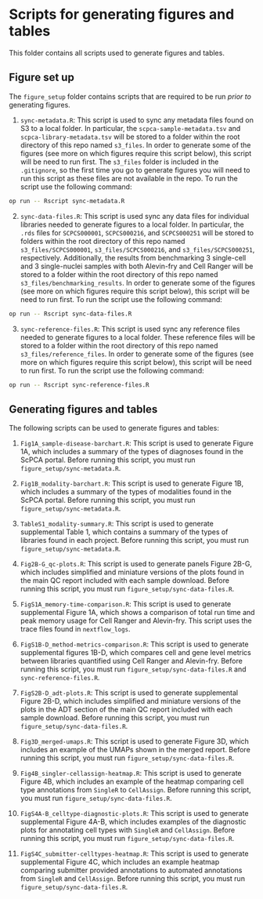 # Scripts for generating figures and tables

This folder contains all scripts used to generate figures and tables.

## Figure set up

The `figure_setup` folder contains scripts that are required to be run _prior to_ generating figures.

1. `sync-metadata.R`: This script is used to sync any metadata files found on S3 to a local folder.
In particular, the `scpca-sample-metadata.tsv` and `scpca-library-metadata.tsv` will be stored to a folder within the root directory of this repo named `s3_files`.
In order to generate some of the figures (see more on which figures require this script below), this script will be need to run first.
The `s3_files` folder is included in the `.gitignore`, so the first time you go to generate figures you will need to run this script as these files are not available in the repo.
To run the script use the following command:

```sh
op run -- Rscript sync-metadata.R
```

2. `sync-data-files.R`: This script is used sync any data files for individual libraries needed to generate figures to a local folder.
In particular, the `.rds` files for `SCPCS000001`, `SCPCS000216`, and `SCPCS000251` will be stored to folders within the root directory of this repo named `s3_files/SCPCS000001`, `s3_files/SCPCS000216`, and `s3_files/SCPCS000251`, respectively.
Additionally, the results from benchmarking 3 single-cell and 3 single-nuclei samples with both Alevin-fry and Cell Ranger will be stored to a folder within the root directory of this repo named `s3_files/benchmarking_results`.
In order to generate some of the figures (see more on which figures require this script below), this script will be need to run first.
To run the script use the following command:

```sh
op run -- Rscript sync-data-files.R
```

3. `sync-reference-files.R`: This script is used sync any reference files needed to generate figures to a local folder.
These reference files will be stored to a folder within the root directory of this repo named `s3_files/reference_files`.
In order to generate some of the figures (see more on which figures require this script below), this script will be need to run first.
To run the script use the following command:

```sh
op run -- Rscript sync-reference-files.R
```

## Generating figures and tables

The following scripts can be used to generate figures and tables:

1. `Fig1A_sample-disease-barchart.R`: This script is used to generate Figure 1A, which includes a summary of the types of diagnoses found in the ScPCA portal.
Before running this script, you must run `figure_setup/sync-metadata.R`.

2. `Fig1B_modality-barchart.R`: This script is used to generate Figure 1B, which includes a summary of the types of modalities found in the ScPCA portal.
Before running this script, you must run `figure_setup/sync-metadata.R`.

3. `TableS1_modality-summary.R`: This script is used to generate supplemental Table 1, which contains a summary of the types of libraries found in each project.
Before running this script, you must run `figure_setup/sync-metadata.R`.

4. `Fig2B-G_qc-plots.R`: This script is used to generate panels Figure 2B-G, which includes simplified and miniature versions of the plots found in the main QC report included with each sample download.
Before running this script, you must run `figure_setup/sync-data-files.R`.

5. `FigS1A_memory-time-comparison.R`: This script is used to generate supplemental Figure 1A, which shows a comparison of total run time and peak memory usage for Cell Ranger and Alevin-fry.
This script uses the trace files found in `nextflow_logs`.

6. `FigS1B-D_method-metrics-comparison.R`: This script is used to generate supplemental figures 1B-D, which compares cell and gene level metrics between libraries quantified using Cell Ranger and Alevin-fry.
Before running this script, you must run `figure_setup/sync-data-files.R` and `sync-reference-files.R`.

7. `FigS2B-D_adt-plots.R`: This script is used to generate supplemental Figure 2B-D, which includes simplified and miniature versions of the plots in the ADT section of the main QC report included with each sample download.
Before running this script, you must run `figure_setup/sync-data-files.R`.

8. `Fig3D_merged-umaps.R`: This script is used to generate Figure 3D, which includes an example of the UMAPs shown in the merged report.
Before running this script, you must run `figure_setup/sync-data-files.R`.

9. `Fig4B_singler-cellassign-heatmap.R`: This script is used to generate Figure 4B, which includes an example of the heatmap comparing cell type annotations from `SingleR` to `CellAssign`.
Before running this script, you must run `figure_setup/sync-data-files.R`.

10. `FigS4A-B_celltype-diagnostic-plots.R`: This script is used to generate supplemental Figure 4A-B, which includes examples of the diagnostic plots for annotating cell types with `SingleR` and `CellAssign`.
Before running this script, you must run `figure_setup/sync-data-files.R`.

11. `FigS4C_submitter-celltypes-heatmap.R`: This script is used to generate supplemental Figure 4C, which includes an example heatmap comparing submitter provided annotations to automated annotations from `SingleR` and `CellAssign`.
Before running this script, you must run `figure_setup/sync-data-files.R`.
